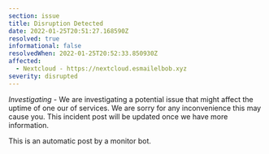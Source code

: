 ```yaml
---
section: issue
title: Disruption Detected
date: 2022-01-25T20:51:27.168590Z
resolved: true
informational: false
resolvedWhen: 2022-01-25T20:52:33.850930Z
affected:
  - Nextcloud - https://nextcloud.esmailelbob.xyz
severity: disrupted
---
```

*Investigating* - We are investigating a potential issue that might affect the uptime of one our of services. We are sorry for any inconvenience this may cause you. This incident post will be updated once we have more information.

This is an automatic post by a monitor bot.
        